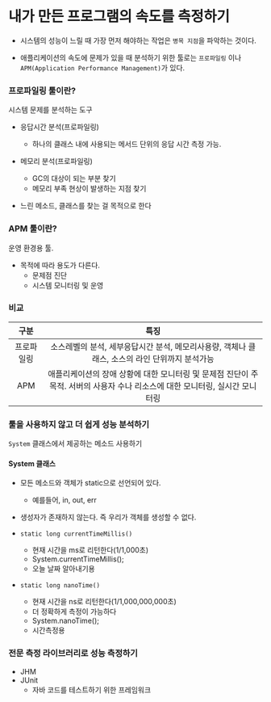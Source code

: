 # 내가 만든 프로그램의 속도를 측정하기

- 시스템의 성능이 느릴 때 가장 먼저 해야하는 작업은
`병목 지점`을 파악하는 것이다.
  
- 애플리케이션의 속도에 문제가 있을 때 분석하기 위한 툴로는 `프로파일링`
이나 `APM(Application Performance Management)`가 있다.
  

### 프로파일링 툴이란?

시스템 문제를 분석하는 도구

- 응답시간 분석(프로파일링)
  - 하나의 클래스 내에 사용되는 메서드 단위의 응답 시간 측정 가능.
    
- 메모리 분석(프로파일링)
    - GC의 대상이 되는 부분 찾기
    - 메모리 부족 현상이 발생하는 지점 찾기

- 느린 메소드, 클래스를 찾는 걸 목적으로 한다

### APM 툴이란?

운영 환경용 툴.

- 목적에 따라 용도가 다른다.
    - 문제점 진단
    - 시스템 모니터링 및 운영


### 비교

|구분|특징|
|:-------:|:-----:|
|프로파일링|소스레벨의 분석, 세부응답시간 분석, 메모리사용량, 객체나 클래스, 소스의 라인 단위까지 분석가능 |
|APM|애플리케이션의 장애 상황에 대한 모니터링 및 문제점 진단이 주 목적. 서버의 사용자 수나 리소스에 대한 모니터링, 실시간 모니터링 |

### 툴을 사용하지 않고 더 쉽게 성능 분석하기

`System` 클래스에서 제공하는 메소드 사용하기

#### System 클래스

- 모든 메소드와 객체가 static으로 선언되어 있다.
    - 예를들어, in, out, err
    
- 생성자가 존재하지 않는다. 즉 우리가 객체를 생성할 수 없다.

- `static long currentTimeMillis()`
    - 현재 시간을 ms로 리턴한다(1/1,000초)
    - System.currentTimeMillis();
    - 오늘 날짜 알아내기용
  
- `static long nanoTime()`
  - 현재 시간을 ns로 리턴한다(1/1,000,000,000초)
  - 더 정확하게 측정이 가능하다
  - System.nanoTime();
  - 시간측정용

### 전문 측정 라이브러리로 성능 측정하기
- JHM
- JUnit
  - 자바 코드를 테스트하기 위한 프레임워크

